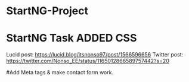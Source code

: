 # StartNG-Project
StartNG Task
ADDED CSS
=======
Lucid post: https://lucid.blog/itsnonso97/post/1566596656
Twitter post: https://twitter.com/Nonso_EE/status/1165012866589757442?s=20

#Add Meta tags & make contact form work.
